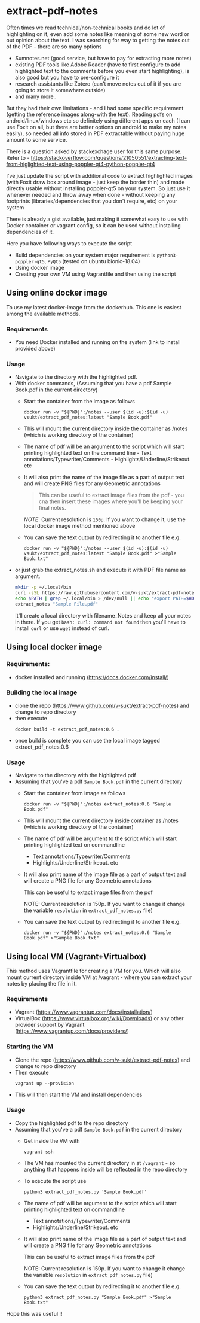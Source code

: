 # extract-pdf-notes
Often times we read technical/non-technical books and do lot of highlighting on it, even add some notes like meaning of some new word or out opinion about the text. I was searching for way to getting the notes out of the PDF - there are so many options
- Sumnotes.net (good service, but have to pay for extracting more notes)
- existing PDF tools like Adobe Reader (have to first configure to add highlighted text to the comments before you even start highlighting), is also good but you have to pre-configure it
- research assistants like Zotero (can't move notes out of it if you are going to store it somewhere outside) 
- and many more.. 



But they had their own limitations - and I had some specific requirement (getting the reference images along-with the text). Reading pdfs on android/linux/windows etc so definitely using different apps on each (I can use Foxit on all, but there are better options on android to make my notes easily), so needed all info stored in PDF extractable without paying huge amount to some service.


There is a question asked by stackexchage user for this same purpose. Refer to - https://stackoverflow.com/questions/21050551/extracting-text-from-higlighted-text-using-poppler-qt4-python-poppler-qt4

 
I've just update the script with additional code to extract highlighted images (with Foxit draw box around image - just keep the border thin) and made directly usable without installing poppler-qt5 on your system. So just use it whenever needed and throw away when done - without keeping any footprints (libraries/dependencies that you don't require, etc) on your system
  
  
There is already a gist available, just making it somewhat easy to use with Docker container or vagrant config, so it can be used without installing dependencies of it.


Here you have following ways to execute the script
* Build dependencies on your system major requirement is `python3-poppler-qt5`, `PyQt5` (tested on ubuntu bionic-18.04)
* Using docker image 
* Creating your own VM using Vagrantfile and then using the script

 
## Using online docker image 
To use my latest docker-image from the dockerhub. This one is easiest among the available methods.

### Requirements
* You need Docker installed and running on the system (link to install provided above)   

### Usage
* Navigate to the directory with the highlighted pdf. 
* With docker commands, (Assuming that you have a pdf Sample Book.pdf in the current directory)
    * Start the container from the image as follows
        ```
        docker run -v "${PWD}":/notes --user $(id -u):$(id -u)  vsukt/extract_pdf_notes:latest "Sample Book.pdf"
        ```
    * This will mount the current directory inside the container as /notes (which is working directory of the container)
    
    * The name of pdf will be an argument to the script which will start printing highlighted text on the command line
            - Text annotations/Typewriter/Comments
            - Highlights/Underline/Strikeout. etc

    * It will also print the name of the image file as a part of output text and will create PNG files for any Geometric annotations
        > This can be useful to extract image files from the pdf - you cna then insert these images where you'll be keeping your final notes.

        *NOTE*: Current resolution is `150p`. If you want to change it, use the local docker image method mentioned above
        
    * You can save the text output by redirecting it to another file e.g.
        ```
        docker run -v "${PWD}":/notes --user $(id -u):$(id -u) vsukt/extract_pdf_notes:latest "Sample Book.pdf" >"Sample Book.txt"
        ```
* or just grab the extract_notes.sh and execute it with PDF file name as argument.  
    ```bash
    mkdir -p ~/.local/bin
    curl -sSL https://raw.githubusercontent.com/v-sukt/extract-pdf-notes/master/extract_notes.sh -o ~/.local/bin/extract_notes && chmod a+x ~/.local/bin/extract_notes
    echo $PATH | grep ~/.local/bin > /dev/null || echo "export PATH=$HOME/.local/bin:$PATH" >> ~/.bashrc && source ~/.bashrc
    extract_notes "Sample File.pdf"
    ```
    It'll create a local directory with filename_Notes and keep all your notes in there. If you get `bash: curl: command not found` then you'll have to install `curl` or use `wget` instead of curl.

## Using local docker image

### Requirements:
* docker installed and running (https://docs.docker.com/install/)

### Building the local image
* clone the repo (https://www.github.com/v-sukt/extract-pdf-notes) and change to repo directory
* then execute
	```
	docker build -t extract_pdf_notes:0.6 .
	```
* once build is complete you can use the local image tagged extract_pdf_notes:0.6 

### Usage
* Navigate to the directory with the highlighted pdf
* Assuming that you've a pdf `Sample Book.pdf` in the current directory
	* Start the container from image as follows
		```
		docker run -v "${PWD}":/notes extract_notes:0.6 "Sample Book.pdf"
		```
    * This will mount the current directory inside container as /notes (which is working directory of the container)
    * The name of pdf will be argument to the script which will start printing highlighted text on commandline
        - Text annotations/Typewriter/Comments
        - Highlights/Underline/Strikeout. etc
    * It will also print name of the image file as a part of output text and will create a PNG file for any Geometric annotations
        
        This can be useful to extact image files from the pdf 
        
        NOTE: Current resolution is 150p. If you want to change it change the variable `resolution` in `extract_pdf_notes.py` file)
     
    * You can save the text output by redirecting it to another file e.g. 
        ```
        docker run -v "${PWD}":/notes extract_notes:0.6 "Sample Book.pdf" >"Sample Book.txt"
        ```


## Using local VM (Vagrant+Virtualbox)
This method uses Vagrantfile for creating a VM for you. Which will also mount current directory inside VM at /vagrant - where you can extract your notes by placing the file in it.
   
### Requirements
* Vagrant (https://www.vagrantup.com/docs/installation/)
* VirtualBox (https://www.virtualbox.org/wiki/Downloads) or any other provider support by Vagrant (https://www.vagrantup.com/docs/providers/)

### Starting the VM
* Clone the repo (https://www.github.com/v-sukt/extract-pdf-notes) and change to repo directory
* Then execute
	```
	vagrant up --provision
	```
* This will then start the VM and install dependencies 

### Usage
* Copy the highlighted pdf to the repo directory 
* Assuming that you've a pdf `Sample Book.pdf` in the current directory
	* Get inside the VM with
		```
		vagrant ssh
		```
    * The VM has mounted the current directory in at `/vagrant` - so anything that happens inside will be reflected in the repo directory

    * To execute the script use
        ```
        python3 extract_pdf_notes.py 'Sample Book.pdf'
        ``` 

    * The name of pdf will be argument to the script which will start printing highlighted text on commandline
        - Text annotations/Typewriter/Comments
        - Highlights/Underline/Strikeout. etc

    * It will also print name of the image file as a part of output text and will create a PNG file for any Geometric annotations
        
        This can be useful to extract image files from the pdf 
        
        NOTE: Current resolution is 150p. If you want to change it change the variable `resolution` in `extract_pdf_notes.py` file)
     
    * You can save the text output by redirecting it to another file e.g. 
        ```
        python3 extract_pdf_notes.py "Sample Book.pdf" >"Sample Book.txt"
        ```
    

Hope this was useful !!